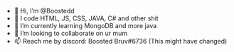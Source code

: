 - 👋 Hi, I’m @Boostedd
- 👀 I code HTML, JS, CSS, JAVA, C# and other shit
- 🌱 I’m currently learning MongoDB and more java
- 💞️ I’m looking to collaborate on ur mum
- 📫 Reach me by discord: Boosted Bruv#6736 (This might have changed)

<!---
Boostedd/Boostedd is a ✨ special ✨ repository because its `README.md` (this file) appears on your GitHub profile.
You can click the Preview link to take a look at your changes.
--->
